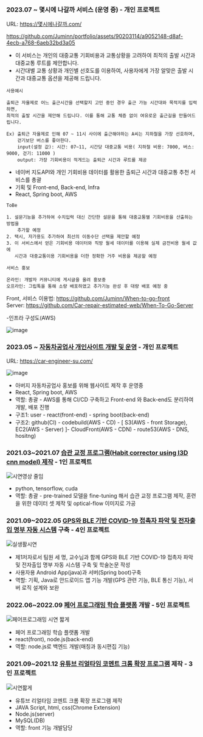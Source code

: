 ### 2023.07 ~ 몇시에 나갈까 서비스 (운영 중) - 개인 프로젝트

URL: https://몇시에나갈까.com/ 

https://github.com/Juminn/portfolio/assets/90203114/a9052148-d8af-4ecb-a768-6aeb32bd3a05
- 이 서비스는 개인의 대중교통 기회비용과 교통상황을 고려하여 최적의 출발 시간과 대중교통 루트를 제안합니다.
- 시간대별 교통 상황과 개인별 선호도를 이용하여, 사용자에게 가장 알맞은 출발 시간과 대중교통 옵션을 제공해 드립니다.

```
사용예시

출퇴근 자율제로 어느 출근시간을 선택할지 고민 중인 경우 출근 가능 시간대와 목적지를 입력하면,
최적의 출발 시간을 제안해 드립니다. 이를 통해 교통 체증 없이 여유로운 출근길을 만들어드립니다.

Ex) 출퇴근 자율제로 인해 07 ~ 11시 사이에 출근해야하는 A씨는 지하철을 가장 선호하며,
    걷기보단 버스를 좋아한다.
    input(설정 값): 시간: 07~11, 시간당 대중교통 비용( 지하철 비용: 7000, 버스: 9000, 걷기: 11000 )
    output: 가장 기회비용이 적게드는 출퇴근 시간과 루트를 제공
```

- 네이버 지도API와 개인 기회비용 데이터를 활용한 출퇴근 시간과 대중교통 추천 서비스를 총괄
- 기획 및 Front-end, Back-end, Infra
- React, Spring boot, AWS

```
ToBe

1. 설문기능을 추가하여 수치입력 대신 간단한 설문을 통해 대중교통별 기회비용을 산출하는 방법을
    추가할 예정 
2. 택시, 자가용도 추가하여 최선의 이동수단 선택을 제안할 예정
3. 이 서비스에서 얻은 기회비용 데이터와 직방 월세 데이터를 이용해 실제 금전비용 월세 값에
   시간과 대중교통이용 기회비용을 더한 정확한 거주 비용을 제공할 예정
```

```
서비스 홍보

온라인: 개발자 커뮤니티에 게시글을 올려 홍보중
오프라인: 그립톡을 통해 소량 배포하였고 추가기능 완성 후 대량 배포 예정 중
```
  
Front, 서비스 이용법: https://github.com/Juminn/When-to-go-front <br/>
Server: https://github.com/Car-repair-estimated-web/When-To-Go-Server

-인프라 구성도(AWS)

![image](https://github.com/Juminn/portfolio/assets/90203114/d0d6917c-7476-4757-bd5d-20fe49e9bd1e)



### 2023.05 ~ [자동차공업사 개인사이트 개발 및 운영](https://github.com/Juminn/Car-Web) - 개인 프로젝트

URL: https://car-engineer-su.com/

![image](https://github.com/Juminn/Car-Web/assets/90203114/e47990bf-9950-44b7-ab36-4b6105ab1063)

- 아버지 자동차공업사 홍보를 위해 웹사이트 제작 후 운영중
- React, Spring boot, AWS
- 역할: 총괄 - AWS를 통해 CI/CD 구축하고 Front-end 와 Back-end도 분리하여 개발, 배포 진행
- 구조1: user - react(front-end) - spring boot(back-end)
- 구조2: github(CI) - codebuild(AWS - CD) - [ S3(AWS - front Storage), EC2(AWS - Server) ]- CloudFront(AWS - CDN) - route53(AWS - DNS, hositng)

### 2021.03~2021.07 [습관 교정 프로그램(Habit corrector using I3D cnn model) 제작](https://github.com/Juminn/Habit-Corrector) - 1인 프로젝트


![시연영상 줄임](https://user-images.githubusercontent.com/90203114/201026180-fd1d0c00-78ba-4246-a820-6bf69a727138.gif)

- python, tensorflow, cuda
- 역할: 총괄 - pre-trained 모델을 fine-tuning 해서 습관 교정 프로그램 제작, 훈련을 위한 데이터 셋 제작 및 optical-flow 이미지로 가공

### 2021.09~2022.05 [GPS와 BLE 기반 COVID-19 접촉자 파악 및 전자출입 명부 자동 시스템](https://github.com/Juminn/GPS-based-Covid-19-tracking) 구축 - 4인 프로젝트

![실생활시연](https://user-images.githubusercontent.com/90203114/201134425-a55a6b7e-dbfe-4c0a-a192-a3586b468483.gif)

- 제1저자로서 팀원 세 명, 교수님과 함께 GPS와 BLE 기반 COVID-19 접촉자 파악 및 전자출입 명부 자동 시스템 구축 및 학술논문 작성
- 사용자용 Android App(java)과 서버(Spring boot)구축
- 역할: 기획, Java로 안드로이드 앱 기능 개발(GPS 관련 기능, BLE 통신 기능), 서버 로직 설계와 보완

### 2022.06~2022.09 [페어 프로그래밍 학습 플랫폼](https://github.com/JaeJuParkKangJeong/cowede-websocket) 개발 - 5인 프로젝트

![페어프로그래밍 시연 짧게](https://user-images.githubusercontent.com/90203114/201276877-3bf95dcd-c0e8-4361-9db7-4431f47be09e.gif)

- 페어 프로그래밍 학습 플랫폼 개발
- react(front), node.js(back-end)
- 역할: node.js로 백엔드 개발(매칭과 동시편집 기능)

### 2021.09~2021.12 [유튜브 리얼타임 코멘트 크롬 확장 프로그램](https://github.com/Juminn/ChromeExtentsion_WebCommunication) 제작 - 3인 프로젝트

![시연짧게](https://user-images.githubusercontent.com/90203114/201276974-da85bd84-d298-43c7-acf8-309bc9cef922.gif)

- 유튜브 리얼타임 코멘트 크롬 확장 프로그램 제작
- JAVA Script, html, css(Chrome Extension)
- Node.js(server)
- MySQL(DB)
- 역할: front 기능 개발담당
